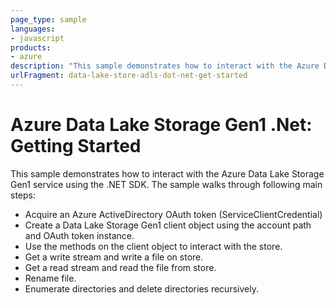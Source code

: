 ```yaml
---
page_type: sample
languages:
- javascript
products:
- azure
description: "This sample demonstrates how to interact with the Azure Data Lake Storage Gen1 service using the .NET SDK."
urlFragment: data-lake-store-adls-dot-net-get-started
---
```


# Azure Data Lake Storage Gen1 .Net: Getting Started

This sample demonstrates how to interact with the Azure Data Lake Storage Gen1 service using the .NET SDK. The sample walks through following main steps:
- Acquire an Azure ActiveDirectory OAuth token (ServiceClientCredential)
- Create a Data Lake Storage Gen1 client object using the account path and OAuth token instance.
- Use the methods on the client object to interact with the store.
- Get a write stream and write a file on store.
- Get a read stream and read the file from store.
- Rename file.
- Enumerate directories and delete directories recursively.
